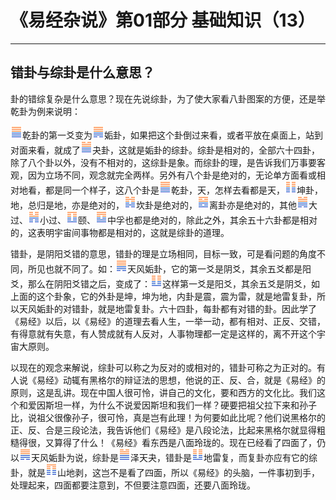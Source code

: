 # 《易经杂说》第01部分 基础知识（13）

------

## 错卦与综卦是什么意思？

卦的错综复杂是什么意思？现在先说综卦，为了使大家看八卦图案的方便，还是举乾卦为例来说明：

 ![img](%E9%94%99%E5%8D%A6%E4%B8%8E%E7%BB%BC%E5%8D%A6%E6%98%AF%E4%BB%80%E4%B9%88%E6%84%8F%E6%80%9D%EF%BC%9F/gua1.png)乾卦的第一爻变为![img](%E9%94%99%E5%8D%A6%E4%B8%8E%E7%BB%BC%E5%8D%A6%E6%98%AF%E4%BB%80%E4%B9%88%E6%84%8F%E6%80%9D%EF%BC%9F/gua44.png)姤卦，如果把这个卦倒过来看，或者平放在桌面上，站到对面来看，就成了![img](%E9%94%99%E5%8D%A6%E4%B8%8E%E7%BB%BC%E5%8D%A6%E6%98%AF%E4%BB%80%E4%B9%88%E6%84%8F%E6%80%9D%EF%BC%9F/gua43.png)夬卦，这就是姤卦的综卦。综卦是相对的，全部六十四卦，除了八个卦以外，没有不相对的，这综卦是象。而综卦的理，是告诉我们万事要客观，因为立场不同，观念就完全两样。另外有八个卦是绝对的，无论单方面看或相对地看，都是同一个样子，这八个卦是![img](%E9%94%99%E5%8D%A6%E4%B8%8E%E7%BB%BC%E5%8D%A6%E6%98%AF%E4%BB%80%E4%B9%88%E6%84%8F%E6%80%9D%EF%BC%9F/gua1.png)乾卦，天，怎样去看都是天，![img](%E9%94%99%E5%8D%A6%E4%B8%8E%E7%BB%BC%E5%8D%A6%E6%98%AF%E4%BB%80%E4%B9%88%E6%84%8F%E6%80%9D%EF%BC%9F/gua2.png)坤卦，地，总归是地，亦是绝对的，![img](%E9%94%99%E5%8D%A6%E4%B8%8E%E7%BB%BC%E5%8D%A6%E6%98%AF%E4%BB%80%E4%B9%88%E6%84%8F%E6%80%9D%EF%BC%9F/gua29.png)坎卦是绝对的，![img](%E9%94%99%E5%8D%A6%E4%B8%8E%E7%BB%BC%E5%8D%A6%E6%98%AF%E4%BB%80%E4%B9%88%E6%84%8F%E6%80%9D%EF%BC%9F/gua30.png)离卦亦是绝对的，其他![img](%E9%94%99%E5%8D%A6%E4%B8%8E%E7%BB%BC%E5%8D%A6%E6%98%AF%E4%BB%80%E4%B9%88%E6%84%8F%E6%80%9D%EF%BC%9F/gua28.png)大过、![img](%E9%94%99%E5%8D%A6%E4%B8%8E%E7%BB%BC%E5%8D%A6%E6%98%AF%E4%BB%80%E4%B9%88%E6%84%8F%E6%80%9D%EF%BC%9F/gua62.png)小过、![img](%E9%94%99%E5%8D%A6%E4%B8%8E%E7%BB%BC%E5%8D%A6%E6%98%AF%E4%BB%80%E4%B9%88%E6%84%8F%E6%80%9D%EF%BC%9F/gua27.png)颐、![img](%E9%94%99%E5%8D%A6%E4%B8%8E%E7%BB%BC%E5%8D%A6%E6%98%AF%E4%BB%80%E4%B9%88%E6%84%8F%E6%80%9D%EF%BC%9F/gua61.png)中孚也都是绝对的，除此之外，其余五十六卦都是相对的，这表明宇宙间事物都是相对的，这就是综卦的道理。

错卦，是阴阳爻错的意思，错卦的理是立场相同，目标一致，可是看问题的角度不同，所见也就不同了。如：![img](%E9%94%99%E5%8D%A6%E4%B8%8E%E7%BB%BC%E5%8D%A6%E6%98%AF%E4%BB%80%E4%B9%88%E6%84%8F%E6%80%9D%EF%BC%9F/gua44.png)天风姤卦，它的第一爻是阴爻，其余五爻都是阳爻，那么在阴阳爻错之后，变成了：![img](%E9%94%99%E5%8D%A6%E4%B8%8E%E7%BB%BC%E5%8D%A6%E6%98%AF%E4%BB%80%E4%B9%88%E6%84%8F%E6%80%9D%EF%BC%9F/gua24.png)这样第一爻是阳爻，其余五爻是阴爻，如上面的这个卦象，它的外卦是坤，坤为地，内卦是震，震为雷，就是地雷复卦，所以天风姤卦的对错卦，就是地雷复卦。六十四卦，每卦都有对错的卦。因此学了《易经》以后，以《易经》的道理去看人生，一举一动，都有相对、正反、交错，有得意就有失意，有人赞成就有人反对，人事物理都一定是这样的，离不开这个宇宙大原则。

以现在的观念来解说，综卦可以称之为反对的或相对的，错卦可称之为正对的。有人说《易经》动辄有黑格尔的辩证法的思想，他说的正、反、合，就是《易经》的原则，这是乱讲。现在中国人很可怜，讲自己的文化，要和西方的文化比。我们这个和爱因斯坦一样，为什么不说爱因斯坦和我们一样？硬要把祖父拉下来和孙子比，说祖父很像孙子，很可怜，真是岂有此理！为何要如此比呢？他们说黑格尔的正、反、合是三段论法，我告诉他们《易经》是八段论法，比起来黑格尔就显得粗糙得很，又算得了什么！《易经》看东西是八面玲珑的。现在已经看了四面了，仍以![img](%E9%94%99%E5%8D%A6%E4%B8%8E%E7%BB%BC%E5%8D%A6%E6%98%AF%E4%BB%80%E4%B9%88%E6%84%8F%E6%80%9D%EF%BC%9F/gua44.png)天风姤卦为说，综卦是![img](%E9%94%99%E5%8D%A6%E4%B8%8E%E7%BB%BC%E5%8D%A6%E6%98%AF%E4%BB%80%E4%B9%88%E6%84%8F%E6%80%9D%EF%BC%9F/gua43.png)泽天夬，错卦是![img](%E9%94%99%E5%8D%A6%E4%B8%8E%E7%BB%BC%E5%8D%A6%E6%98%AF%E4%BB%80%E4%B9%88%E6%84%8F%E6%80%9D%EF%BC%9F/gua24.png)地雷复，而复卦亦应有它的综卦，就是![img](%E9%94%99%E5%8D%A6%E4%B8%8E%E7%BB%BC%E5%8D%A6%E6%98%AF%E4%BB%80%E4%B9%88%E6%84%8F%E6%80%9D%EF%BC%9F/gua23.png)山地剥，这岂不是看了四面，所以《易经》的头脑，一件事初到手，处理起来，四面都要注意到，不但要注意四面，还要八面玲珑。
